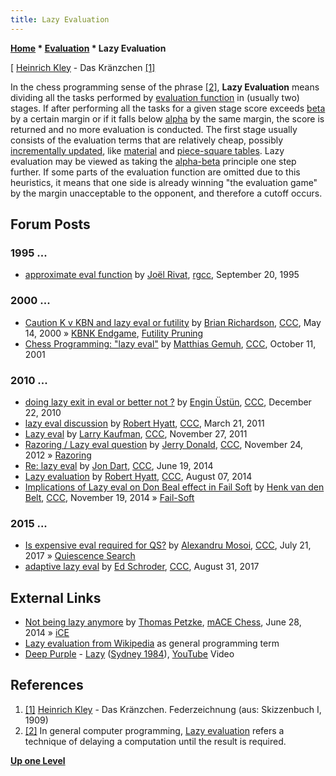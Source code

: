 ```yaml
---
title: Lazy Evaluation
---
```

**[Home](Home "Home") \* [Evaluation](Evaluation "Evaluation") \* Lazy Evaluation**



[ [Heinrich Kley](Category:Heinrich_Kley "Category:Heinrich Kley") - Das Kränzchen <a id="cite-note-1" href="#cite-ref-1">[1]</a>
  

In the chess programming sense of the phrase <a id="cite-note-2" href="#cite-ref-2">[2]</a>, **Lazy Evaluation** means dividing all the tasks performed by [evaluation function](Evaluation_Function "Evaluation Function") in (usually two) stages. If after performing all the tasks for a given stage score exceeds [beta](Beta "Beta") by a certain margin or if it falls below [alpha](Alpha "Alpha") by the same margin, the score is returned and no more evaluation is conducted. The first stage usually consists of the evaluation terms that are relatively cheap, possibly [incrementally updated](Incremental_Updates "Incremental Updates"), like [material](Material "Material") and [piece-square tables](Piece-Square_Tables "Piece-Square Tables"). Lazy evaluation may be viewed as taking the [alpha-beta](Alpha-Beta "Alpha-Beta") principle one step further. If some parts of the evaluation function are omitted due to this heuristics, it means that one side is already winning "the evaluation game" by the margin unacceptable to the opponent, and therefore a cutoff occurs. 



## Forum Posts


### 1995 ...


* [approximate eval function](http://groups.google.com/group/rec.games.chess.computer/browse_frm/thread/12607986c47b8ef6) by [Joël Rivat](Jo%C3%ABl_Rivat "Joël Rivat"), [rgcc](Computer_Chess_Forums "Computer Chess Forums"), September 20, 1995


### 2000 ...


* [Caution K v KBN and lazy eval or futility](https://www.stmintz.com/ccc/index.php?id=110681) by [Brian Richardson](Brian_Richardson "Brian Richardson"), [CCC](CCC "CCC"), May 14, 2000 » [KBNK Endgame](KBNK_Endgame "KBNK Endgame"), [Futility Pruning](Futility_Pruning "Futility Pruning")
* [Chess Programming: "lazy eval"](https://www.stmintz.com/ccc/index.php?id=192813) by [Matthias Gemuh](Matthias_Gemuh "Matthias Gemuh"), [CCC](CCC "CCC"), October 11, 2001


### 2010 ...


* [doing lazy exit in eval or better not ?](http://www.talkchess.com/forum/viewtopic.php?t=37223) by [Engin Üstün](Engin_%C3%9Cst%C3%BCn "Engin Üstün"), [CCC](CCC "CCC"), December 22, 2010
* [lazy eval discussion](http://www.talkchess.com/forum/viewtopic.php?t=38499) by [Robert Hyatt](Robert_Hyatt "Robert Hyatt"), [CCC](CCC "CCC"), March 21, 2011
* [Lazy eval](http://www.talkchess.com/forum/viewtopic.php?t=41236) by [Larry Kaufman](Larry_Kaufman "Larry Kaufman"), [CCC](CCC "CCC"), November 27, 2011
* [Razoring / Lazy eval question](http://www.talkchess.com/forum/viewtopic.php?t=46130) by [Jerry Donald](index.php?title=Jerry_Donald&action=edit&redlink=1 "Jerry Donald (page does not exist)"), [CCC](CCC "CCC"), November 24, 2012 » [Razoring](Razoring "Razoring")
* [Re: lazy eval](http://www.talkchess.com/forum/viewtopic.php?t=52676&start=28) by [Jon Dart](Jon_Dart "Jon Dart"), [CCC](CCC "CCC"), June 19, 2014
* [Lazy evaluation](http://www.talkchess.com/forum/viewtopic.php?t=53199) by [Robert Hyatt](Robert_Hyatt "Robert Hyatt"), [CCC](CCC "CCC"), August 07, 2014
* [Implications of Lazy eval on Don Beal effect in Fail Soft](http://www.talkchess.com/forum/viewtopic.php?t=54387) by [Henk van den Belt](index.php?title=Henk_van_den_Belt&action=edit&redlink=1 "Henk van den Belt (page does not exist)"), [CCC](CCC "CCC"), November 19, 2014 » [Fail-Soft](Fail-Soft "Fail-Soft")


### 2015 ...


* [Is expensive eval required for QS?](http://www.talkchess.com/forum/viewtopic.php?t=64674) by [Alexandru Mosoi](Alexandru_Mosoi "Alexandru Mosoi"), [CCC](CCC "CCC"), July 21, 2017 » [Quiescence Search](Quiescence_Search "Quiescence Search")
* [adaptive lazy eval](http://www.talkchess.com/forum/viewtopic.php?t=65047) by [Ed Schroder](Ed_Schroder "Ed Schroder"), [CCC](CCC "CCC"), August 31, 2017


## External Links


* [Not being lazy anymore](http://macechess.blogspot.de/2014/06/not-being-lazy-anymore.html)  by [Thomas Petzke](Thomas_Petzke "Thomas Petzke"), [mACE Chess](http://macechess.blogspot.de/), June 28, 2014 » [iCE](ICE "ICE")
* [Lazy evaluation from Wikipedia](https://en.wikipedia.org/wiki/Lazy_evaluation) as general programming term
* [Deep Purple](Category:Deep_Purple "Category:Deep Purple") - [Lazy](https://en.wikipedia.org/wiki/Lazy_%28Deep_Purple_song%29) ([Sydney 1984](https://www.setlist.fm/setlist/deep-purple/1984/sydney-entertainment-centre-sydney-australia-4bde3f66.html)), [YouTube](https://en.wikipedia.org/wiki/YouTube) Video


 
## References


1. <a id="cite-ref-1" href="#cite-note-1">[1]</a> [Heinrich Kley](Category:Heinrich_Kley "Category:Heinrich Kley") - Das Kränzchen. Federzeichnung (aus: Skizzenbuch I, 1909)
2. <a id="cite-ref-2" href="#cite-note-2">[2]</a> In general computer programming, [Lazy evaluation](https://en.wikipedia.org/wiki/Lazy_evaluation) refers a technique of delaying a computation until the result is required.

**[Up one Level](Evaluation "Evaluation")**







 
